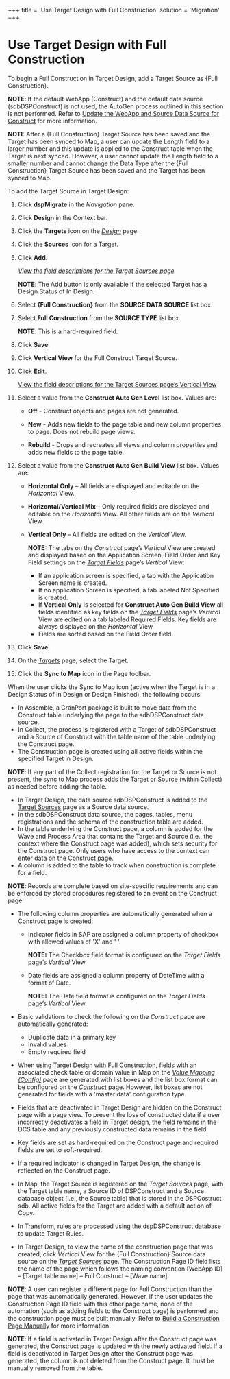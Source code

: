 +++
title = 'Use Target Design with Full Construction'
solution = 'Migration'
+++

# Use Target Design with Full Construction

To begin a Full Construction in Target Design, add a Target Source as
{Full Construction}.

**NOTE**: If the default WebApp (Construct) and the default data source
(sdbDSPConstruct) is not used, the AutoGen process outlined in this
section is not performed. Refer to [Update the WebApp and Source Data
Source for
Construct](../../Console/Use_Cases/Update_Construct_WebApp_and_Data_Source)
for more information.

<span style="font-weight: bold;">NOTE</span> After a {Full Construction}
Target Source has been saved and the Target has been synced to Map, a
user can update the Length field to a larger number and this update is
applied to the Construct table when the Target is next synced. However,
a user cannot update the Length field to a smaller number and cannot
change the Data Type after the {Full Construction} Target Source has
been saved and the Target has been synced to Map.

To add the Target Source in Target Design:

1.  Click **dspMigrate** in the *Navigation* pane.

2.  Click **Design** in the Context bar.

3.  Click the **Targets** icon on the
    *[Design](../../Design/Page_Desc/Design)* page.

4.  Click the **Sources** icon for a Target.

5.  Click **Add**.
    
    *[View the field descriptions for the Target Sources
    page](../../Design/Page_Desc/Target_Sources_H_Design)*
    
    **NOTE**: The Add button is only available if the selected Target
    has a Design Status of In Design.

6.  Select **{Full Construction}** from the **SOURCE DATA SOURCE** list
    box.

7.  Select **Full Construction** from the **SOURCE TYPE** list box.
    
    **NOTE**: This is a hard-required field.

8.  Click **Save**.

9.  Click **Vertical View** for the Full Construct Target Source.

10. Click **Edit**.
    
    [View the field descriptions for the Target Sources page’s Vertical
    View](../../Design/Page_Desc/Target_Sources_H_Design#Target_Sources_V)

11. Select a value from the **Construct Auto Gen Level** list box.
    Values are:
    
      - **Off** - Construct objects and pages are not generated.
    
      - **New** - Adds new fields to the page table and new column
        properties to page. Does not rebuild page views.
    
      - **Rebuild** - Drops and recreates all views and column
        properties and adds new fields to the page table.

12. Select a value from the **Construct Auto Gen Build View** list box.
    Values are:
    
      - **Horizontal Only** – All fields are displayed and editable on
        the *Horizontal* View.
    
      - **Horizontal/Vertical Mix** – Only required fields are displayed
        and editable on the *Horizontal* View. All other fields are on
        the *Vertical* View.
    
      - **Vertical Only** – All fields are edited on the *Vertical*
        View.
        
        **NOTE:** The tabs on the *Construct* page’s *Vertical* View are
        created and displayed based on the Application Screen, Field
        Order and Key Field settings on the *[Target
        Fields](../../Design/Page_Desc/Target_Fields_H_Target_Design)*
        page’s *Vertical* View:
        
          - If an application screen is specified, a tab with the
            Application Screen name is created.
          - If no application Screen is specified, a tab labeled Not
            Specified is created.
          - If **Vertical Only** is selected for **Construct Auto Gen
            Build View** all fields identified as key fields on the
            *[Target
            Fields](../../Design/Page_Desc/Target_Fields_H_Target_Design)*
            page’s *Vertical* View are edited on a tab labeled Required
            Fields. Key fields are always displayed on the *Horizontal*
            View.
          - Fields are sorted based on the Field Order field.

13. Click **Save**.

14. On the *[Targets](../../Design/Page_Desc/Targets_H_Design)*
    page, select the Target.

15. Click the **Sync to Map** icon in the Page toolbar.

When the user clicks the Sync to Map icon (active when the Target is in
a Design Status of In Design or Design Finished), the following occurs:

  - In Assemble, a CranPort package is built to move data from the
    Construct table underlying the page to the sdbDSPConstruct data
    source.
  - In Collect, the process is registered with a Target of
    sdbDSPConstruct and a Source of Construct with the table name of the
    table underlying the Construct page.
  - The Construction page is created using all active fields within the
    specified Target in Design.

**NOTE**: If any part of the Collect registration for the Target or
Source is not present, the sync to Map process adds the Target or Source
(within Collect) as needed before adding the table.

  - In Target Design, the data source sdbDSPConstruct is added to the
    [Target Sources](../../Design/Page_Desc/Target_Sources_H_Design)
    page as a Source data source.
  - In the sdbDSPConstruct data source, the pages, tables, menu
    registrations and the schema of the construction table are added.
  - In the table underlying the Construct page, a column is added for
    the Wave and Process Area that contains the Target and Source (i.e.,
    the context where the Construct page was added), which sets security
    for the Construct page. Only users who have access to the context
    can enter data on the Construct page.
  - A column is added to the table to track when construction is
    complete for a field.

**NOTE**: Records are complete based on site-specific requirements and
can be enforced by stored procedures registered to an event on the
Construct page.

  - The following column properties are automatically generated when a
    Construct page is created:
    
      - Indicator fields in SAP are assigned a column property of
        checkbox with allowed values of 'X' and ' '.
        
        **NOTE:** The Checkbox field format is configured on the *Target
        Fields* page’s *Vertical* View.
    
    <!-- end list -->
    
      - Date fields are assigned a column property of DateTime with a
        format of Date.
        
        **NOTE:** The Date field format is configured on the *Target
        Fields* page’s *Vertical* View.

<!-- end list -->

  - Basic validations to check the following on the *Construct* page are
    automatically generated:
    
      - Duplicate data in a primary key
      - Invalid values
      - Empty required field

<!-- end list -->

  - When using Target Design with Full Construction, fields with an
    associated check table or domain value in Map on the *[Value Mapping
    (Config)](../../Map/Page_Desc/Value_Mapping_Config_H)* page are
    generated with list boxes and the list box format can be configured
    on the *[Construct](../Page_Desc/Construct_Page)* page. However,
    list boxes are not generated for fields with a 'master data'
    configuration type.

  - Fields that are deactivated in Target Design are hidden on the
    Construct page with a page view. To prevent the loss of constructed
    data if a user incorrectly deactivates a field in Target design, the
    field remains in the DCS table and any previously constructed data
    remains in the field.

  - Key fields are set as hard-required on the Construct page and
    required fields are set to soft-required.

  - If a required indicator is changed in Target Design, the change is
    reflected on the Construct page.

  - In Map, the Target Source is registered on the
    <span style="font-style: italic;">Target Sources</span> page, with
    the Target table name, a Source ID of DSPConstruct and a Source
    database object (i.e., the Source table) that is stored in the
    DSPCostruct sdb. All active fields for the Target are added with a
    default action of Copy.

  - In Transform, rules are processed using the dspDSPConstruct database
    to update Target Rules.

  - In Target Design, to view the name of the construction page that was
    created, click *Vertical* View for the {Full Construction} Source
    data source on the *[Target
    Sources](../../Design/Page_Desc/Target_Sources_H_Design)* page.
    The Construction Page ID field lists the name of the page which
    follows the naming convention \[WebApp ID\] – \[Target table name\]
    – Full Construct – \[Wave name\].

**NOTE**: A user can register a different page for Full Construction
than the page that was automatically generated. However, if the user
updates the Construction Page ID field with this other page name, none
of the automation (such as adding fields to the Construct page) is
performed and the construction page must be built manually. Refer to
[Build a Construction Page
Manually](../../../Platform/Common/Use_Cases/Build_a_Construction_Page_Manually)
for more information.

**NOTE**: If a field is activated in Target Design after the Construct
page was generated, the Construct page is updated with the newly
activated field. If a field is deactivated in Target Design after the
Construct page was generated, the column is not deleted from the
Construct page. It must be manually removed from the table.
